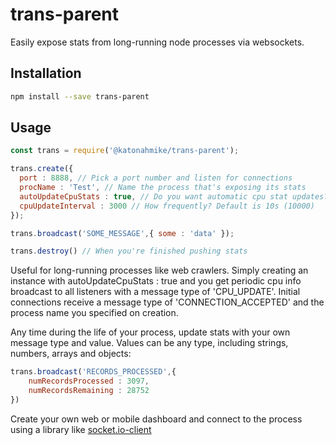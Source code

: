 # trans-parent
Easily expose stats from long-running node processes via websockets.
## Installation
```sh
npm install --save trans-parent
```
## Usage
```javascript
const trans = require('@katonahmike/trans-parent');

trans.create({
  port : 8888, // Pick a port number and listen for connections
  procName : 'Test', // Name the process that's exposing its stats
  autoUpdateCpuStats : true, // Do you want automatic cpu stat updates?
  cpuUpdateInterval : 3000 // How frequently? Default is 10s (10000)
});

trans.broadcast('SOME_MESSAGE',{ some : 'data' });

trans.destroy() // When you're finished pushing stats
```
Useful for long-running processes like web crawlers. Simply creating an instance with autoUpdateCpuStats : true and you get periodic cpu info broadcast to all listeners with a message type of 'CPU_UPDATE'. Initial connections receive a message type of 'CONNECTION_ACCEPTED' and the process name you specified on creation.

Any time during the life of your process, update stats with your own message type and value. Values can be any type, including strings, numbers, arrays and objects:
```javascript
trans.broadcast('RECORDS_PROCESSED',{
    numRecordsProcessed : 3097,
    numRecordsRemaining : 28752
})
```
Create your own web or mobile dashboard and connect to the process using a library like [socket.io-client](https://www.npmjs.com/package/socket.io-client)
